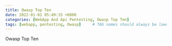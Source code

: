 ```yaml
---
title: Owasp Top Ten
date: 2022-01-01 05:49:33 +0800
categories: [WebApp And Api Pentesting, Owasp Top Ten]
tags: [webapp, pentesting, Owasp]     # TAG names should always be lowercase
---
```


Owasp Top Ten

